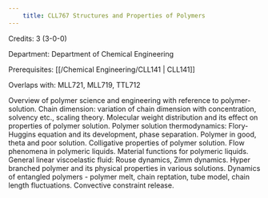 ```yaml
---
    title: CLL767 Structures and Properties of Polymers
---
```

Credits: 3 (3-0-0)

Department: Department of Chemical Engineering

Prerequisites: [[/Chemical Engineering/CLL141 | CLL141]]

Overlaps with: MLL721, MLL719, TTL712

Overview of polymer science and engineering with reference to polymer-solution. Chain dimension: variation of chain dimension with concentration, solvency etc., scaling theory. Molecular weight distribution and its effect on properties of polymer solution. Polymer solution thermodynamics: Flory-Huggins equation and its development, phase separation. Polymer in good, theta and poor solution. Colligative properties of polymer solution. Flow phenomena in polymeric liquids. Material functions for polymeric liquids. General linear viscoelastic fluid: Rouse dynamics, Zimm dynamics. Hyper branched polymer and its physical properties in various solutions. Dynamics of entangled polymers - polymer melt, chain reptation, tube model, chain length fluctuations. Convective constraint release.